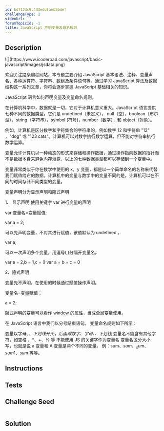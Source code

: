 ```yaml
---
id: bd7123c9c443eddfaeb5bdef
challengeType: 1
videoUrl: ''
forumTopicId: -1
title: JavaScript 声明变量及命名规则
---
```


## Description
<section id='description'>
![](https://www.icoderoad.com/javascript/basic-javascript/images/jsdata.png)

欢迎关注路条编程网站，本专题主要介绍 JavaScript 基本语法、注释、变量声名、各种运算符、字符串、数组及条件语句等。通过学习 JavaScript 算法及数据结构这一系列文章，你将会逐步掌握 JavaScript 基础相关的知识。
	
JavaScript 语言如何声明变量及变量命名规则。

在计算机科学中，数据就是一切，它对于计算机意义重大。JavaScript 语言提供七种不同的数据类型，它们是 undefined（未定义）， null（空），boolean（布尔型），string（字符串），symbol (符号)，number（数字），和 object（对象）。

例如，计算机是区分数字和字符集合的字符串的，例如数字 12 和字符串 "12" ，"dog" 或 "123 cats"。计算机可以对数字执行数学运算，但不能对字符串执行数学运算。

变量允许计算机以一种动态的形式来存储和操作数据，通过操作指向数据的指针而不是数据本身来避免内存泄露，以上的七种数据类型都可以存储到一个变量中。

变量非常类似于你在数学中使用的 x，y 变量，都是以一个简单命名的名称来代替我们赋值给它的数据。计算机中的变量与数学中的变量不同的是，计算机可以在不同的时间存储不同类型的变量。


变量声明分为显示声明和隐式声明

1、 显示声明
使用关键字 var 进行变量的声明

var 变量名=变量赋值;

var a = 2;

可以先声明变量，不对其进行赋值，该值默认为 undefined 。

var a;

可以一次声明多个变量，用逗号(,)分隔开变量名。

var a = 2,b = 1,c = 0
var a = b = c = 0

2、隐式声明

变量先不声明，在使用的时候通过赋值操作声明。

变量名=变量赋值；

a = 2;

隐式声明的变量可以看作 window 的属性，当成全局变量使用。

在 JavaScript 语言中我们以分号结束语句。 变量命名规则如下所示：

变量以字母、$、下划线开头，后面跟数字、字母、$、下划线
变量名不能含有其他字符，如空格 、*、+、% 等
不能使用 JS 的关键字作为变量名
变量名区分大小写，也就是说 a 变量和 A 变量是两个不同的变量。
例：sum、$sum、_sum、sum1、sum$ 等等。


</section>

## Instructions
<section id='instructions'>

</section>

## Tests
<section id='tests'>


</section>

## Challenge Seed
<section id='challengeSeed'>

<div id='js-seed'>

```js

```

</div>



</section>

## Solution
<section id='solution'>


</section>
